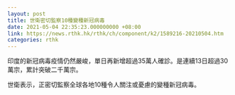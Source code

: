 ```yaml
---
layout: post
title: 世衛密切監察10種變種新冠病毒
date: 2021-05-04 22:35:23.000000000 +08:00
link: https://news.rthk.hk/rthk/ch/component/k2/1589216-20210504.htm
categories: rthk
---
```


印度的新冠病毒疫情仍然嚴峻，單日再新增超過35萬人確診。是連續13日超過30萬宗，累計突破二千萬宗。

世衛表示，正密切監察全球各地10種令人關注或憂慮的變種新冠病毒。
